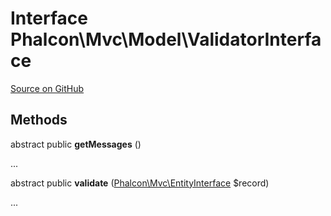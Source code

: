 # Interface **Phalcon\\Mvc\\Model\\ValidatorInterface**

<a href="https://github.com/phalcon/cphalcon/blob/master/phalcon/mvc/model/validatorinterface.zep" class="btn btn-default btn-sm">Source on GitHub</a>

## Methods
abstract public  **getMessages** ()

...


abstract public  **validate** ([Phalcon\Mvc\EntityInterface](/en/3.2/api/Phalcon_Mvc_EntityInterface) $record)

...


